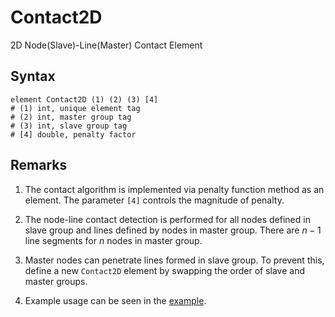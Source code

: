 # Contact2D

2D Node(Slave)-Line(Master) Contact Element

## Syntax

```
element Contact2D (1) (2) (3) [4]
# (1) int, unique element tag
# (2) int, master group tag
# (3) int, slave group tag
# [4] double, penalty factor
```

## Remarks

1. The contact algorithm is implemented via penalty function method as an element. The parameter `[4]` controls the magnitude of penalty.

2. The node-line contact detection is performed for all nodes defined in slave group and lines defined by nodes in master group. There are $n-1$ line segments for $n$ nodes in master group.

3. Master nodes can penetrate lines formed in slave group. To prevent this, define a new `Contact2D` element by swapping the order of slave and master groups.

4. Example usage can be seen in the [example](../../../Example/Structural/Contact/contact-between-beam-and-block.md).